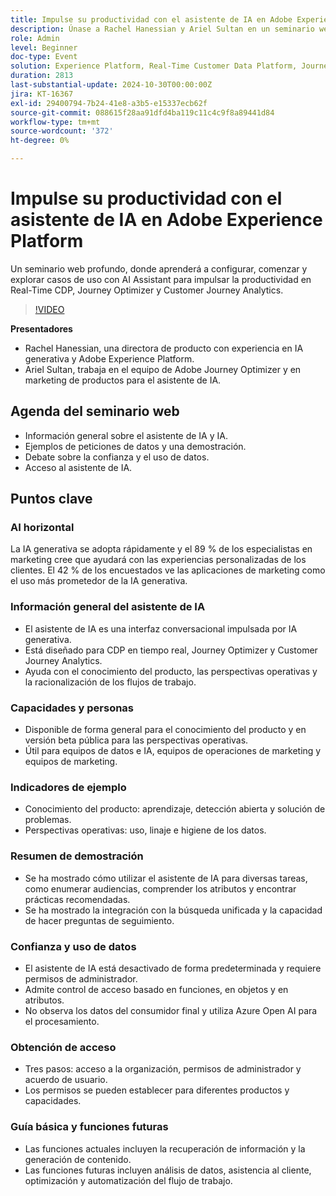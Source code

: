 ```yaml
---
title: Impulse su productividad con el asistente de IA en Adobe Experience Platform
description: Únase a Rachel Hanessian y Ariel Sultan en un seminario web profundo, donde aprenderá a configurar, comenzar y explorar casos de uso con AI Assistant para aumentar la productividad en Real-Time CDP, Journey Optimizer y Customer Journey Analytics.
role: Admin
level: Beginner
doc-type: Event
solution: Experience Platform, Real-Time Customer Data Platform, Journey Optimizer, Customer Journey Analytics
duration: 2813
last-substantial-update: 2024-10-30T00:00:00Z
jira: KT-16367
exl-id: 29400794-7b24-41e8-a3b5-e15337ecb62f
source-git-commit: 088615f28aa91dfd4ba119c11c4c9f8a89441d84
workflow-type: tm+mt
source-wordcount: '372'
ht-degree: 0%

---
```


# Impulse su productividad con el asistente de IA en Adobe Experience Platform

Un seminario web profundo, donde aprenderá a configurar, comenzar y explorar casos de uso con AI Assistant para impulsar la productividad en Real-Time CDP, Journey Optimizer y Customer Journey Analytics.

>[!VIDEO](https://video.tv.adobe.com/v/3435344/?learn=on)

**Presentadores**

* Rachel Hanessian, una directora de producto con experiencia en IA generativa y Adobe Experience Platform.
* Ariel Sultan, trabaja en el equipo de Adobe Journey Optimizer y en marketing de productos para el asistente de IA.

## Agenda del seminario web

* Información general sobre el asistente de IA y IA.
* Ejemplos de peticiones de datos y una demostración.
* Debate sobre la confianza y el uso de datos.
* Acceso al asistente de IA.

## Puntos clave

### AI horizontal

La IA generativa se adopta rápidamente y el 89 % de los especialistas en marketing cree que ayudará con las experiencias personalizadas de los clientes.
El 42 % de los encuestados ve las aplicaciones de marketing como el uso más prometedor de la IA generativa.

### Información general del asistente de IA

* El asistente de IA es una interfaz conversacional impulsada por IA generativa.
* Está diseñado para CDP en tiempo real, Journey Optimizer y Customer Journey Analytics.
* Ayuda con el conocimiento del producto, las perspectivas operativas y la racionalización de los flujos de trabajo.

### Capacidades y personas

* Disponible de forma general para el conocimiento del producto y en versión beta pública para las perspectivas operativas.
* Útil para equipos de datos e IA, equipos de operaciones de marketing y equipos de marketing.

### Indicadores de ejemplo

* Conocimiento del producto: aprendizaje, detección abierta y solución de problemas.
* Perspectivas operativas: uso, linaje e higiene de los datos.

### Resumen de demostración

* Se ha mostrado cómo utilizar el asistente de IA para diversas tareas, como enumerar audiencias, comprender los atributos y encontrar prácticas recomendadas.
* Se ha mostrado la integración con la búsqueda unificada y la capacidad de hacer preguntas de seguimiento.

### Confianza y uso de datos

* El asistente de IA está desactivado de forma predeterminada y requiere permisos de administrador.
* Admite control de acceso basado en funciones, en objetos y en atributos.
* No observa los datos del consumidor final y utiliza Azure Open AI para el procesamiento.

### Obtención de acceso

* Tres pasos: acceso a la organización, permisos de administrador y acuerdo de usuario.
* Los permisos se pueden establecer para diferentes productos y capacidades.

### Guía básica y funciones futuras

* Las funciones actuales incluyen la recuperación de información y la generación de contenido.
* Las funciones futuras incluyen análisis de datos, asistencia al cliente, optimización y automatización del flujo de trabajo.
